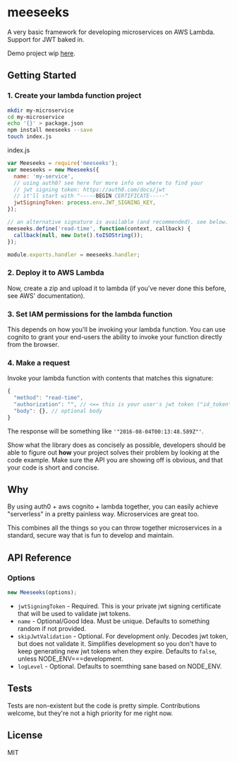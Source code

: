 # meeseeks

A very basic framework for developing microservices on AWS Lambda.  Support for JWT baked in.

Demo project wip [here](https://github.com/cmawhorter/meeseeks-demo).

## Getting Started

### 1. Create your lambda function project

```sh
mkdir my-microservice
cd my-microservice
echo '{}' > package.json
npm install meeseeks --save
touch index.js
```

index.js
```js
var Meeseeks = require('meeseeks');
var meeseeks = new Meeseeks({
  name: 'my-service',
  // using auth0? see here for more info on where to find your
  // jwt signing token: https://auth0.com/docs/jwt
  // it'll start with "-----BEGIN CERTIFICATE-----"
  jwtSigningToken: process.env.JWT_SIGNING_KEY, 
});

// an alternative signature is available (and recommended). see below.
meeseeks.define('read-time', function(context, callback) {
  callback(null, new Date().toISOString());
});

module.exports.handler = meeseeks.handler;
```

### 2. Deploy it to AWS Lambda

Now, create a zip and upload it to lambda (if you've never done this before, see AWS' documentation).

### 3. Set IAM permissions for the lambda function

This depends on how you'll be invoking your lambda function.  You can use cognito to grant your end-users the ability to invoke your function directly from the browser.

### 4. Make a request

Invoke your lambda function with contents that matches this signature:

```js
{
  "method": "read-time",
  "authorization": "", // <== this is your user's jwt token ("id_token" in auth0)
  "body": {}, // optional body
}
```

The response will be something like `'"2016-08-04T00:13:48.589Z"'`. 

Show what the library does as concisely as possible, developers should be able to figure out **how** your project solves their problem by looking at the code example. Make sure the API you are showing off is obvious, and that your code is short and concise.

## Why

By using auth0 + aws cognito + lambda together, you can easily achieve "serverless" in a pretty painless way.  Microservices are great too.  

This combines all the things so you can throw together microservices in a standard, secure way that is fun to develop and maintain.


## API Reference

### Options

```js
new Meeseeks(options);
```

- `jwtSigningToken` - Required. This is your private jwt signing certificate that will be used to validate jwt tokens.
- `name` - Optional/Good Idea. Must be unique.  Defaults to something random if not provided.
- `skipJwtValidation` - Optional. For development only.  Decodes jwt token, but does not validate it.  Simplifies development so you don't have to keep generating new jwt tokens when they expire. Defaults to `false`, unless NODE_ENV===development.
- `logLevel` - Optional. Defaults to soemthing sane based on NODE_ENV.

## Tests

Tests are non-existent but the code is pretty simple.  Contributions welcome, but they're not a high priority for me right now.

## License

MIT

